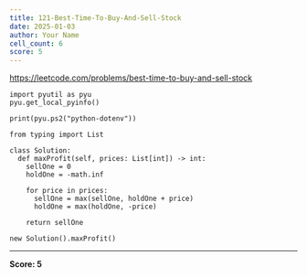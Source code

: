 ```yaml
---
title: 121-Best-Time-To-Buy-And-Sell-Stock
date: 2025-01-03
author: Your Name
cell_count: 6
score: 5
---
```


https://leetcode.com/problems/best-time-to-buy-and-sell-stock


```
import pyutil as pyu
pyu.get_local_pyinfo()
```


```
print(pyu.ps2("python-dotenv"))
```


```
from typing import List
```


```
class Solution:
  def maxProfit(self, prices: List[int]) -> int:
    sellOne = 0
    holdOne = -math.inf

    for price in prices:
      sellOne = max(sellOne, holdOne + price)
      holdOne = max(holdOne, -price)

    return sellOne
```


```
new Solution().maxProfit()
```


---
**Score: 5**